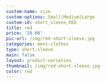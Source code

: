 ```yaml
---
custom-name: size
custom-options: Small|Medium|Large
custom-id: short_sleeve_RED
title: red
price: '20.00'
pic-url: /img/red-short-sleeve.jpg
categories: mens-clothes
type: short-sleeve
main: false
layout: product-varieties
thumbnail: /img/red-short-sleeve.jpg
color: red
---
```

